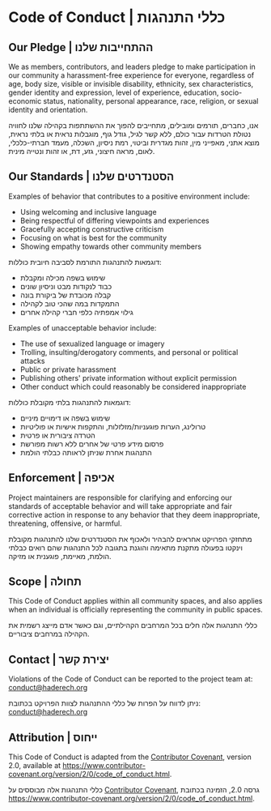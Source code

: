 # Code of Conduct | כללי התנהגות

## Our Pledge | ההתחייבות שלנו

We as members, contributors, and leaders pledge to make participation in our
community a harassment-free experience for everyone, regardless of age, body
size, visible or invisible disability, ethnicity, sex characteristics, gender
identity and expression, level of experience, education, socio-economic status,
nationality, personal appearance, race, religion, or sexual identity
and orientation.

אנו, כחברים, תורמים ומובילים, מתחייבים להפוך את ההשתתפות בקהילה שלנו
לחוויה נטולת הטרדות עבור כולם, ללא קשר לגיל, גודל גוף, מוגבלות נראית או
בלתי נראית, מוצא אתני, מאפייני מין, זהות מגדרית וביטוי, רמת ניסיון, השכלה,
מעמד חברתי-כלכלי, לאום, מראה חיצוני, גזע, דת, או זהות ונטייה מינית.

## Our Standards | הסטנדרטים שלנו

Examples of behavior that contributes to a positive environment include:

* Using welcoming and inclusive language
* Being respectful of differing viewpoints and experiences
* Gracefully accepting constructive criticism
* Focusing on what is best for the community
* Showing empathy towards other community members

דוגמאות להתנהגות התורמת לסביבה חיובית כוללות:

* שימוש בשפה מכילה ומקבלת
* כבוד לנקודות מבט וניסיון שונים
* קבלה מכובדת של ביקורת בונה
* התמקדות במה שהכי טוב לקהילה
* גילוי אמפתיה כלפי חברי קהילה אחרים

Examples of unacceptable behavior include:

* The use of sexualized language or imagery
* Trolling, insulting/derogatory comments, and personal or political attacks
* Public or private harassment
* Publishing others' private information without explicit permission
* Other conduct which could reasonably be considered inappropriate

דוגמאות להתנהגות בלתי מקובלת כוללות:

* שימוש בשפה או דימויים מיניים
* טרולינג, הערות פוגעניות/מזלזלות, והתקפות אישיות או פוליטיות
* הטרדה ציבורית או פרטית
* פרסום מידע פרטי של אחרים ללא רשות מפורשת
* התנהגות אחרת שניתן לראותה כבלתי הולמת

## Enforcement | אכיפה

Project maintainers are responsible for clarifying and enforcing our standards of
acceptable behavior and will take appropriate and fair corrective action in
response to any behavior that they deem inappropriate, threatening, offensive,
or harmful.

מתחזקי הפרויקט אחראים להבהיר ולאכוף את הסטנדרטים שלנו להתנהגות מקובלת
וינקטו בפעולה מתקנת מתאימה והוגנת בתגובה לכל התנהגות שהם רואים כבלתי
הולמת, מאיימת, פוגענית או מזיקה.

## Scope | תחולה

This Code of Conduct applies within all community spaces, and also applies when
an individual is officially representing the community in public spaces.

כללי התנהגות אלה חלים בכל המרחבים הקהילתיים, וגם כאשר אדם מייצג רשמית
את הקהילה במרחבים ציבוריים.

## Contact | יצירת קשר

Violations of the Code of Conduct can be reported to the project team at:
[conduct@haderech.org](mailto:conduct@haderech.org)

ניתן לדווח על הפרות של כללי ההתנהגות לצוות הפרויקט בכתובת:
[conduct@haderech.org](mailto:conduct@haderech.org)

## Attribution | ייחוס

This Code of Conduct is adapted from the [Contributor Covenant](https://www.contributor-covenant.org),
version 2.0, available at
https://www.contributor-covenant.org/version/2/0/code_of_conduct.html.

כללי התנהגות אלה מבוססים על [Contributor Covenant](https://www.contributor-covenant.org),
גרסה 2.0, הזמינה בכתובת
https://www.contributor-covenant.org/version/2/0/code_of_conduct.html. 